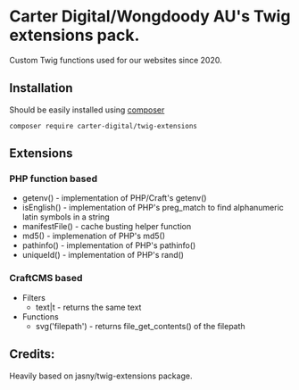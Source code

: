Carter Digital/Wongdoody AU's Twig extensions pack.
=======================

Custom Twig functions used for our websites since 2020.

## Installation
Should be easily installed using [composer](http://getcomposer.org/)

    composer require carter-digital/twig-extensions

## Extensions

### PHP function based
* getenv() - implementation of PHP/Craft's getenv()
* isEnglish() - implementation of PHP's preg_match to find alphanumeric latin symbols in a string
* manifestFile() - cache busting helper function
* md5() - implemenation of PHP's md5()
* pathinfo() - implementation of PHP's pathinfo()
* uniqueId() - implementation of PHP's rand()

### CraftCMS based
* Filters
    * text|t - returns the same text
* Functions
    * svg('filepath') - returns file_get_contents() of the filepath

## Credits:
Heavily based on jasny/twig-extensions package.
